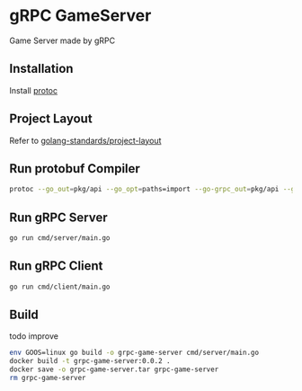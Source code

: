 # gRPC GameServer
Game Server made by gRPC 

## Installation

Install [protoc](http://google.github.io/proto-lens/installing-protoc.html)


## Project Layout

Refer to [golang-standards/project-layout](https://github.com/golang-standards/project-layout) 



## Run protobuf Compiler
```bash
protoc --go_out=pkg/api --go_opt=paths=import --go-grpc_out=pkg/api --go-grpc_opt=paths=import api/proto/chat-service.proto
```


## Run gRPC Server
```bash
go run cmd/server/main.go
```

## Run gRPC Client
```bash
go run cmd/client/main.go
```


## Build 
todo improve
```bash
env GOOS=linux go build -o grpc-game-server cmd/server/main.go
docker build -t grpc-game-server:0.0.2 .
docker save -o grpc-game-server.tar grpc-game-server
rm grpc-game-server
```